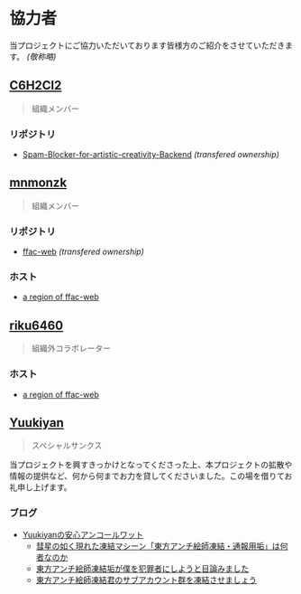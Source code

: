 # 協力者

[GITHUB-C6H2CL2]: https://github.com/C6H2Cl2
[GITHUB-FFAC-FFAC-WEB]: https://github.com/Twitter-FFAC/ffac-web
[GITHUB-FFAC-SPAM-BLOCKER-FOR-ARTISTIC-CREATIVITY-BACKEND]: https://github.com/Twitter-FFAC/Spam-Blocker-for-artistic-creativity-Backend
[GITHUB-MNMONZK]: https://github.com/mnmonzk
[GITHUB-MNMONZK-HOST-FFAC-WEB]: https://ffac.mnmonzk.f5.si
[GITHUB-RIKU6460]: https://github.com/riku6460
[GITHUB-RIKU6460-HOST-FFAC-WEB]: https://ffac.riku.pw
[HATENA-BLOG-SUGUNIKESE]: http://sugunikese.hatenablog.com
[HATENA-BLOG-SUGUNIKESE-ENTRY-2017-08-26-224556]: http://sugunikese.hatenablog.com/entry/2017/08/26/224556
[HATENA-BLOG-SUGUNIKESE-ENTRY-2017-08-27-201049]: http://sugunikese.hatenablog.com/entry/2017/08/27/201049
[HATENA-BLOG-SUGUNIKESE-ENTRY-2017-08-28-023928]: http://sugunikese.hatenablog.com/entry/2017/08/28/023928
[TWITTER-YUUKIYAN]: https://twitter.com/Sakurauchist
<!-- end of link references field -->

当プロジェクトにご協力いただいております皆様方のご紹介をさせていただきます。
*(敬称略)*

## [C6H2Cl2][GITHUB-C6H2CL2]

> 組織メンバー

### リポジトリ

* [Spam-Blocker-for-artistic-creativity-Backend][GITHUB-FFAC-SPAM-BLOCKER-FOR-ARTISTIC-CREATIVITY-BACKEND] *(transfered ownership)*

## [mnmonzk][GITHUB-MNMONZK]

> 組織メンバー

### リポジトリ

* [ffac-web][GITHUB-FFAC-FFAC-WEB] *(transfered ownership)*

### ホスト

* [a region of ffac-web][GITHUB-MNMONZK-HOST-FFAC-WEB]

## [riku6460][GITHUB-RIKU6460]

> 組織外コラボレーター

### ホスト

* [a region of ffac-web][GITHUB-RIKU6460-HOST-FFAC-WEB]

## [Yuukiyan][TWITTER-YUUKIYAN]

> スペシャルサンクス

当プロジェクトを興すきっかけとなってくださった上、本プロジェクトの拡散や情報の提供など、何から何までお力を貸してくださいました。この場を借りてお礼申し上げます。

### ブログ

* [Yuukiyanの安心アンコールワット][HATENA-BLOG-SUGUNIKESE]
  * [彗星の如く現れた凍結マシーン「東方アンチ絵師凍結・通報用垢」は何者なのか][HATENA-BLOG-SUGUNIKESE-ENTRY-2017-08-26-224556]
  * [東方アンチ絵師凍結垢が僕を犯罪者にしようと目論みました][HATENA-BLOG-SUGUNIKESE-ENTRY-2017-08-27-201049]
  * [東方アンチ絵師凍結君のサブアカウント群を凍結させましょう][HATENA-BLOG-SUGUNIKESE-ENTRY-2017-08-28-023928]
